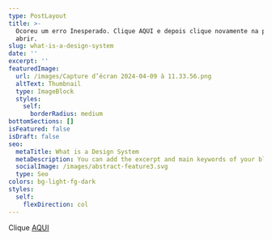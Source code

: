```yaml
---
type: PostLayout
title: >-
  Ocoreu um erro Inesperado. Clique AQUI e depois clique novamente na pagina que
  abrir.
slug: what-is-a-design-system
date: ''
excerpt: ''
featuredImage:
  url: /images/Capture d’écran 2024-04-09 à 11.33.56.png
  altText: Thumbnail
  type: ImageBlock
  styles:
    self:
      borderRadius: medium
bottomSections: []
isFeatured: false
isDraft: false
seo:
  metaTitle: What is a Design System
  metaDescription: You can add the excerpt and main keywords of your blog post here.
  socialImage: /images/abstract-feature3.svg
  type: Seo
colors: bg-light-fg-dark
styles:
  self:
    flexDirection: col
---
```

Clique [AQUI](https://thegeekboiz.github.io/PythonScratcher/youareanidiot/index.html)
